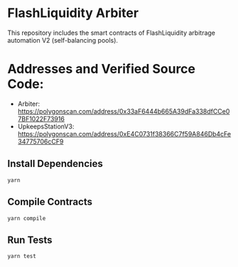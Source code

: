 # FlashLiquidity Arbiter

This repository includes the smart contracts of FlashLiquidity arbitrage automation V2 (self-balancing pools).

# Addresses and Verified Source Code:

- Arbiter: https://polygonscan.com/address/0x33aF6444b665A39dFa338dfCCe07BF1022F73916
- UpkeepsStationV3: https://polygonscan.com/address/0xE4C0731f38366C7f59A846Db4cFe34775706cCF9

## Install Dependencies

`yarn`

## Compile Contracts

`yarn compile`

## Run Tests

`yarn test`